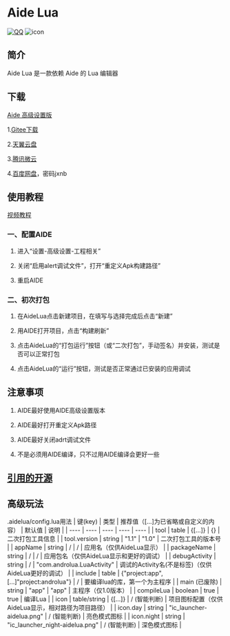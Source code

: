 # Aide Lua
[![QQ](https://img.shields.io/badge/Join-QQ_Group-ff69b4)](https://jq.qq.com/?_wv=1027&k=41q8mp8y)
![icon](https://gitee.com/Jesse205/AideLua/raw/master/ic_cover-aidelua.png)

## 简介
Aide Lua 是一款依赖 Aide 的 Lua 编辑器

## 下载
[Aide 高级设置版](https://www.lanzoui.com/b00zdhbeb)

1.[Gitee下载](https://gitee.com/Jesse205/AideLua/releases)

2.[天翼云盘](https://cloud.189.cn/t/ZZ7RzijyqiUv)

3.[腾讯微云](https://share.weiyun.com/oLiNtxMR)

4.[百度网盘](https://pan.baidu.com/s/1j1RwisPR8iq1fPS3O_fl7Q)，密码jxnb

## 使用教程
[视频教程](https://b23.tv/nvVHoa)

### 一、配置AIDE
  1. 进入“设置-高级设置-工程相关”

  2. 关闭“启用alert调试文件”，打开“重定义Apk构建路径”

  3. 重启AIDE

### 二、初次打包
  1. 在AideLua点击新建项目，在填写与选择完成后点击“新建”

  2. 用AIDE打开项目，点击“构建刷新”

  3. 点击AideLua的“打包运行”按钮（或“二次打包”，手动签名）并安装，测试是否可以正常打包

  4. 点击AideLua的“运行”按钮，测试是否正常通过已安装的应用调试

## 注意事项
  1. AIDE最好使用AIDE高级设置版本

  2. AIDE最好打开重定义Apk路径

  3. AIDE最好关闭adrt调试文件

  4. 不是必须用AIDE编译，只不过用AIDE编译会更好一些

## [引用的开源](https://gitee.com/Jesse205/AideLua/blob/master/app/src/main/luaLibs/openSourceLicenses.aly)

## 高级玩法
.aidelua/config.lua用法
| 键(key) | 类型 | 推荐值（[...]为已省略或自定义的内容） | 默认值 | 说明 |
| ---- | ---- | ---- | ---- | ---- |
| tool | table | {[...]} | {} | 二次打包工具信息 |
| tool.version | string | "1.1" | "1.0" | 二次打包工具的版本号 |
| appName | string | / | / | 应用名（仅供AideLua显示） |
| packageName | string | / | / | 应用包名（仅供AideLua显示和更好的调试） |
| debugActivity | string | / | "com.androlua.LuaActivity" | 调试的Activity名(不是标签)（仅供AideLua更好的调试） |
| include | table | {"project:app",[...]"project:androlua"} | / | 要编译lua的库，第一个为主程序 |
| main (已废除) | string | "app" | "app" | 主程序（仅1.0版本） |
| compileLua | boolean | true | true | 编译Lua |
| icon | table/string | {[...]} | / (智能判断) | 项目图标配置（仅供AideLua显示，相对路径为项目路径） |
| icon.day | string | "ic_launcher-aidelua.png" | / (智能判断) | 亮色模式图标 |
| icon.night | string | "ic_launcher_night-aidelua.png" | / (智能判断) | 深色模式图标 |

